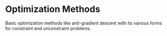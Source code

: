# Optimization Methods
Basic optimization methods like anti-gradient descent with its various forms for constraint and unconstraint problems.
